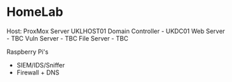 # HomeLab

Host: ProxMox Server UKLHOST01
Domain Controller - UKDC01
Web Server - TBC
Vuln Server - TBC
File Server - TBC

Raspberry Pi's
- SIEM/IDS/Sniffer
- Firewall + DNS
